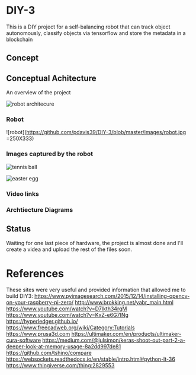 # DIY-3
This is a DIY project for a self-balancing robot that can track object autonomously, classify objects via tensorflow and store the metadata in a blockchain

## Concept



## Conceptual Achitecture
An overview of the project 

![robot architecure](https://github.com/pdavis39/DIY-3/blob/master/images/architecture.png "DIY Archtiecture")

### Robot
![robot](https://github.com/pdavis39/DIY-3/blob/master/images/robot.jpg =250X333)

### Images captured by the robot

![tennis ball](https://github.com/pdavis39/DIY-3/blob/master/images/green_52d246c83f4a480a98c952ee8b772993.jpg "tennis ball")

![easter egg](https://github.com/pdavis39/DIY-3/blob/master/images/blue_0d8fd37a0a0a4128a0b8a697b1cc8cc2.jpg "3D printed Easter Egg")

### Video links



### Archtiecture Diagrams



## Status
Waiting for one last piece of hardware, the project is almost done and I'll create a videa and upload the rest of the files soon.

# References
These sites were very useful and provided information that allowed me to build DIY3:
https://www.pyimagesearch.com/2015/12/14/installing-opencv-on-your-raspberry-pi-zero/
http://www.brokking.net/yabr_main.html
https://www.youtube.com/watch?v=D7lkth34rgM
https://www.youtube.com/watch?v=KxZ-e6G7INg
https://hyperledger.github.io/
https://www.freecadweb.org/wiki/Category:Tutorials
https://www.prusa3d.com
https://ultimaker.com/en/products/ultimaker-cura-software
https://medium.com/@julsimon/keras-shoot-out-part-2-a-deeper-look-at-memory-usage-8a2dd997de81
https://github.com/tshino/compare
https://websockets.readthedocs.io/en/stable/intro.html#python-lt-36 
https://www.thingiverse.com/thing:2829553

